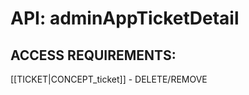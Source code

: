 # API: adminAppTicketDetail


## ACCESS REQUIREMENTS: ##
[[TICKET|CONCEPT_ticket]] - DELETE/REMOVE



